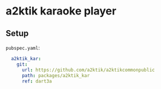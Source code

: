 # a2ktik karaoke player

## Setup

`pubspec.yaml`:

```yaml
  a2ktik_kar:
    git:
      url: https://github.com/a2ktik/a2ktikcommonpublic
      path: packages/a2ktik_kar
      ref: dart3a
```